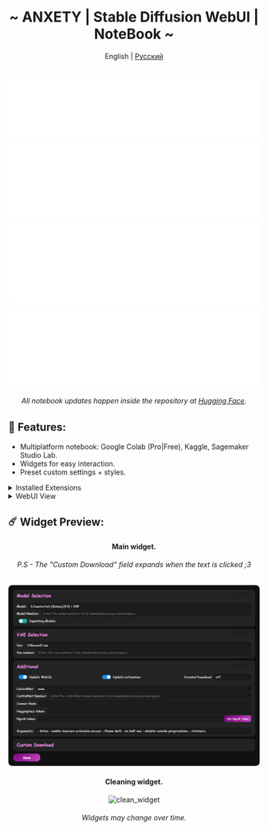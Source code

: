 <div align="center">

<h1 align="center">~ ANXETY | Stable Diffusion WebUI | NoteBook ~</h1>

English | [Русский ](./README-ru_RU.md)

</div>


<div align="center">
	</br>
	<a href="https://discord.gg/eemJdDusvH">
		<img src="/SVG/en/discord-en.svg" width="800" height="130" alt="discord">
	</a>
	<a href="https://studiolab.sagemaker.aws/import/github/anxety-solo/sd-webui-sagemaker/blob/main/notebooks/en/anxety-sdw_en.ipynb">
		<img src="/SVG/en/sagemaker-en.svg" width="800" height="160" alt="sagemaker">
	</a>
	<a href="https://www.kaggle.com/anxetysolo/anxety-sdw-en">
		<img src="/SVG/en/kaggle-en.svg" width="800" height="160" alt="kaggle">
	</a>
      <a href="https://colab.research.google.com/drive/1xVRHNi0_5Vi4s3H0ps8hVncMxEKFGWUp">
		<img src="/SVG/en/colab-en.svg" width="800" height="160" alt="colab">
	</a>
	</br>
	<h6>All notebook updates happen inside the repository at <a href="https://huggingface.co/NagisaNao/fast_repo/tree/main">Hugging Face</a>.</h6>
</div>


## 🌟 Features:
  - Multiplatform notebook: Google Colab (Pro|Free), Kaggle, Sagemaker Studio Lab.
  - Widgets for easy interaction.
  - Preset custom settings + styles.

<details>
<summary>Installed Extensions</summary>

- [Config-Presets](https://github.com/Zyin055/Config-Presets)
- [Umi-AI-Wildcards](https://github.com/Tsukreya/Umi-AI-Wildcards)
- [additional-networks](https://github.com/kohya-ss/sd-webui-additional-networks)
- [adetailer](https://github.com/Bing-su/adetailer)
- [aspect-ratio-helper](https://github.com/thomasasfk/sd-webui-aspect-ratio-helper)
- [batchlinks](https://github.com/etherealxx/batchlinks-webui)
- [canvas-zoom](https://github.com/richrobber2/canvas-zoom)
- [cattpuccin](https://github.com/catppuccin/stable-diffusion-webui)
- [ControlNet](https://github.com/Mikubill/sd-webui-controlnet)
- [infinite-image-browsing](https://github.com/zanllp/sd-webui-infinite-image-browsing)
- [lora-block-weight](https://github.com/hako-mikan/sd-webui-lora-block-weight)
- [ncpt_colab_timer](https://github.com/NoCrypt/ncpt_colab_timer) - edited by me
- [neutral-prompt](https://github.com/ljleb/sd-webui-neutral-prompt)
- [regional-prompter](https://github.com/hako-mikan/sd-webui-regional-prompter)
- [state](https://github.com/ilian6806/stable-diffusion-webui-state)
- [supermerger](https://github.com/hako-mikan/sd-webui-supermerger)
- [tag-complete](https://github.com/DominikDoom/a1111-sd-webui-tagcomplete)
- [wd14-tagger](https://github.com/picobyte/stable-diffusion-webui-wd14-tagger)
- [sd-encrypt-image](https://github.com/viyiviyi/sd-encrypt-image)

</details>

<details>
<summary>WebUI View</summary>
	
![webui](/img/webui.png)
</details>


## ☄️ Widget Preview:

<div align="center"> 
  
  <h4>Main widget.</h5>
  <h6>P.S - The "Custom Download" field expands when the text is clicked ;3</h6>
  
  ![main_widget](/img/en/main_widget_en.png)
  <h4>Cleaning widget.</h4>
  
  ![clean_widget](/img/en/cleaner_widget_en.png)
  </br>
  <h6>Widgets may change over time.</h6>

</div>